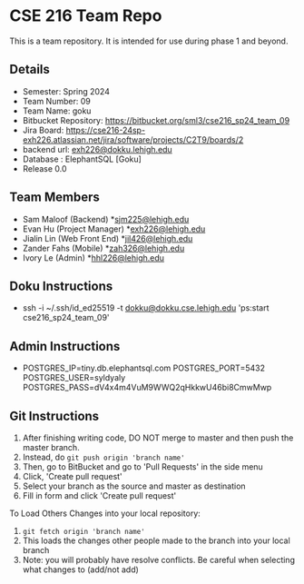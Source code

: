 # CSE 216 Team Repo
This is a team repository.  It is intended for use during phase 1 and beyond.

## Details
- Semester: Spring 2024
- Team Number: 09
- Team Name: goku
- Bitbucket Repository: https://bitbucket.org/sml3/cse216_sp24_team_09
- Jira Board: https://cse216-24sp-exh226.atlassian.net/jira/software/projects/C2T9/boards/2 
- backend url: [exh226@dokku.lehigh.edu](https://cse216_sp24_team_09-exh226.dokku.cse.lehigh.edu/)
- Database : ElephantSQL [Goku]
- Release 0.0

## Team Members
- Sam Maloof (Backend)
*sjm225@lehigh.edu
- Evan Hu (Project Manager)
*exh226@lehigh.edu
- Jialin Lin (Web Front End)
*jil426@lehigh.edu
- Zander Fahs (Mobile)
*zah326@lehigh.edu
- Ivory Le (Admin)
*hhl226@lehigh.edu


## Doku Instructions
- ssh -i ~/.ssh/id_ed25519 -t dokku@dokku.cse.lehigh.edu 'ps:start cse216_sp24_team_09'

## Admin Instructions
- POSTGRES_IP=tiny.db.elephantsql.com POSTGRES_PORT=5432 POSTGRES_USER=syldyaly POSTGRES_PASS=dV4x4m4VuM9WWQ2qHkkwU46bi8CmwMwp

## Git Instructions  
1. After finishing writing code, DO NOT merge to master and then push the master branch.
2. Instead, do ```git push origin 'branch name' ```
3. Then, go to BitBucket and go to 'Pull Requests' in the side menu
4. Click, 'Create pull request'
5. Select your branch as the source and master as destination
6. Fill in form and click 'Create pull request'

To Load Others Changes into your local repository:

1. ```git fetch origin 'branch name'```
2. This loads the changes other people made to the branch into your local branch
3. Note: you will probably have resolve conflicts. Be careful when selecting what changes to (add/not add)